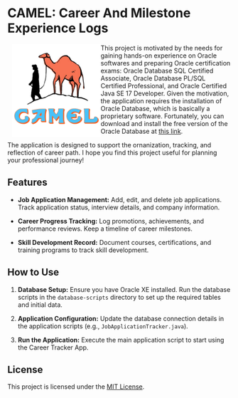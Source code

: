 # CAMEL: Career And Milestone Experience Logs

<img align="right" src="camel.png" width="200" style="float: left; margin-left: 10px;">

This project is motivated by the needs for gaining hands-on experience on Oracle softwares and preparing Oracle certification exams: Oracle Database SQL Certified Associate, Oracle Database PL/SQL Certified Professional, and Oracle Certified Java SE 17 Developer. Given the motivation, the application requires the installation of Oracle Database, which is basically a proprietary software. Fortunately, you can download and install the free version of the Oracle Database at [this link](https://www.oracle.com/kr/database/technologies/xe-downloads.html). 
  
The application is designed to support the ornanization, tracking, and reflection of career path. I hope you find this project useful for planning your professional journey!  

## Features

- **Job Application Management:** Add, edit, and delete job applications. Track application status, interview details, and company information.

- **Career Progress Tracking:** Log promotions, achievements, and performance reviews. Keep a timeline of career milestones.

- **Skill Development Record:** Document courses, certifications, and training programs to track skill development.

## How to Use

1. **Database Setup:** Ensure you have Oracle XE installed. Run the database scripts in the `database-scripts` directory to set up the required tables and initial data.

2. **Application Configuration:** Update the database connection details in the application scripts (e.g., `JobApplicationTracker.java`).

3. **Run the Application:** Execute the main application script to start using the Career Tracker App.

## License

This project is licensed under the [MIT License](LICENSE).

